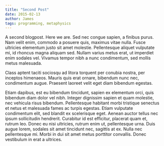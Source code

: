 ```yaml
---
title: "Second Post"
date: 2015-02-13
author: James
tags: programming, metaphysics
---
```


A second blogpost. Here we are. Sed nec congue sapien, a finibus purus. Nam velit enim, commodo a posuere quis, maximus vitae nulla. Fusce ultricies elementum justo sit amet molestie. Pellentesque aliquet vulputate mi, id rhoncus magna aliquam sed. Nullam varius metus erat, ut imperdiet enim sodales vel. Vivamus tempor nibh a nunc condimentum, sed mollis metus malesuada. 

Class aptent taciti sociosqu ad litora torquent per conubia nostra, per inceptos himenaeos. Mauris quis erat ornare, bibendum nunc nec, condimentum augue. Praesent laoreet velit eget diam bibendum egestas.

Etiam dapibus, est eu bibendum tincidunt, sapien ex elementum orci, quis bibendum diam dolor vel nibh. Integer dignissim sapien et quam molestie, nec vehicula risus bibendum. Pellentesque habitant morbi tristique senectus et netus et malesuada fames ac turpis egestas. Etiam vulputate condimentum elit, sed blandit ex scelerisque eget. Aenean auctor tellus nec ipsum sollicitudin hendrerit. Curabitur id est efficitur, placerat quam et, rutrum leo. Donec eu nisi ultricies, rutrum enim ut, pellentesque urna. Duis augue lorem, sodales sit amet tincidunt nec, sagittis at ex. Nulla nec pellentesque mi. Morbi in dui sit amet metus porttitor convallis. Donec vestibulum in erat a ultrices.